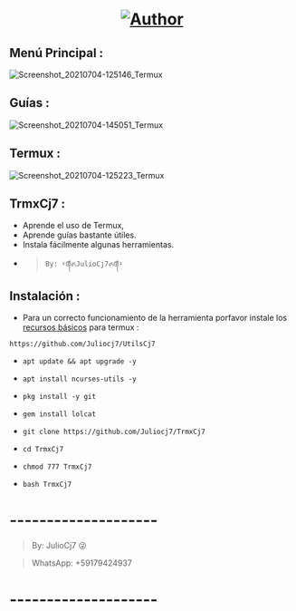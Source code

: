 <h1 align="center"><a href="https://github.com/Juliocj7"><img title="Author" src="https://img.shields.io/badge/Author-⍣᭕ᬁ᭖JulioCj7᭖᭕ᬁ⍣-svg?style=for-the-badge&logo=github"></a></h1>

## Menú Principal :
![Screenshot_20210704-125146_Termux](https://user-images.githubusercontent.com/81049859/124393139-1c84cd00-dcc7-11eb-8aef-83b66fd949bc.png)

## Guías : 
![Screenshot_20210704-145051_Termux](https://user-images.githubusercontent.com/81049859/124396697-1ef02280-dcd9-11eb-9583-b5d2b51a69d3.png)

## Termux :
![Screenshot_20210704-125223_Termux](https://user-images.githubusercontent.com/81049859/124393151-28708f00-dcc7-11eb-894c-10b5c5fbeb4b.png)

## TrmxCj7 :
* Aprende el uso de Termux,
* Aprende guías bastante útiles.
* Instala fácilmente algunas herramientas.
- > ` By: ⍣᭕ᬁ᭖JulioCj7᭖᭕ᬁ⍣ `

## Instalación :

* Para un correcto funcionamiento de la herramienta porfavor instale los [recursos básicos](https://github.com/Juliocj7/UtilsCj7) para termux :

~~~
https://github.com/Juliocj7/UtilsCj7
~~~

* `apt update && apt upgrade -y`

* `apt install ncurses-utils -y`

* `pkg install -y git`

* `gem install lolcat`

* `git clone https://github.com/Juliocj7/TrmxCj7`

* `cd TrmxCj7`

* `chmod 777 TrmxCj7`

* `bash TrmxCj7`

# --------------------

> By: JulioCj7 :stuck_out_tongue_winking_eye:

> WhatsApp: +59179424937

# --------------------
